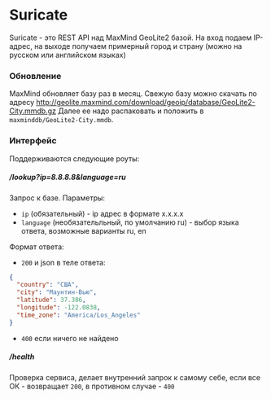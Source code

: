 # Suricate

Suricate - это REST API над MaxMind GeoLite2 базой. На вход подаем IP-адрес, на выходе получаем 
примерный город и страну (можно на русском или английском языках) 

### Обновление

MaxMind обновляет базу раз в месяц. 
Свежую базу можно скачать по адресу http://geolite.maxmind.com/download/geoip/database/GeoLite2-City.mmdb.gz
Далее ее надо распаковать и положить в `maxminddb/GeoLite2-City.mmdb`.

### Интерфейс
 
Поддерживаются следующие роуты:

##### /lookup?ip=8.8.8.8&language=ru
Запрос к базе. Параметры:
* `ip` (обязательный) - ip адрес в формате x.x.x.x
* `language` (необязательльный, по умолчанию ru) - выбор языка ответа, возможные варианты ru, en

Формат ответа:
* `200` и json в теле ответа:
 
```json
{
  "country": "США",
  "city": "Маунтин-Вью",
  "latitude": 37.386,
  "longitude": -122.0838,
  "time_zone": "America/Los_Angeles"
}
```
* `400` если ничего не найдено

##### /health 
Проверка сервиса, делает внутренний запрок к самому себе, если все ОК - возвращает `200`, 
в противном случае - `400`
